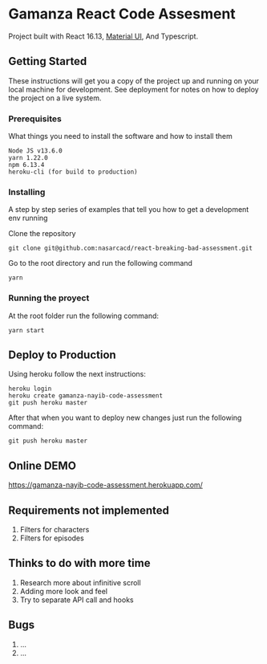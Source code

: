 # Gamanza React Code Assesment

Project built with React 16.13, [Material UI](https://material-ui.com/), And Typescript.

## Getting Started

These instructions will get you a copy of the project up and running on your local machine for development. See deployment for notes on how to deploy the project on a live system.

### Prerequisites

What things you need to install the software and how to install them

```
Node JS v13.6.0
yarn 1.22.0
npm 6.13.4
heroku-cli (for build to production)
```

### Installing

A step by step series of examples that tell you how to get a development env running

Clone the repository

```
git clone git@github.com:nasarcacd/react-breaking-bad-assessment.git
```

Go to the root directory and run the following command

```
yarn
```

### Running the proyect

At the root folder run the following command:

```
yarn start
```

## Deploy to Production

Using heroku follow the next instructions:

```
heroku login
heroku create gamanza-nayib-code-assessment
git push heroku master
```

After that when you want to deploy new changes just run the following command:

```
git push heroku master
```

## Online DEMO

https://gamanza-nayib-code-assessment.herokuapp.com/


## Requirements not implemented

1. Filters for characters
2. Filters for episodes

## Thinks to do with more time

1. Research more about infinitive scroll 
2. Adding more look and feel
3. Try to separate API call and hooks

## Bugs

1. ...
2. ...

